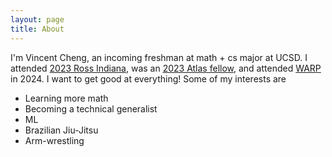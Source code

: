 ```yaml
---
layout: page
title: About
---
```


I'm Vincent Cheng, an incoming freshman at math + cs major at UCSD. I attended [2023 Ross Indiana](https://rossprogram.org/), was an [2023 Atlas fellow](https://www.atlasfellowship.org/), and attended [WARP](warp.camp) in 2024. I want to get good at everything! Some of my interests are  

- Learning more math 
- Becoming a technical generalist 
- ML
- Brazilian Jiu-Jitsu
- Arm-wrestling
